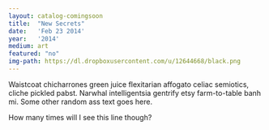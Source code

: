 ```yaml
---
layout: catalog-comingsoon
title:  "New Secrets"
date:   'Feb 23 2014'
year:	'2014'
medium: art
featured: "no"
img-path: https://dl.dropboxusercontent.com/u/12644668/black.png
---
```


Waistcoat chicharrones green juice flexitarian affogato celiac semiotics, cliche pickled pabst. Narwhal intelligentsia gentrify etsy farm-to-table banh mi.
Some other random ass text goes here.

How many times will I see this line though?